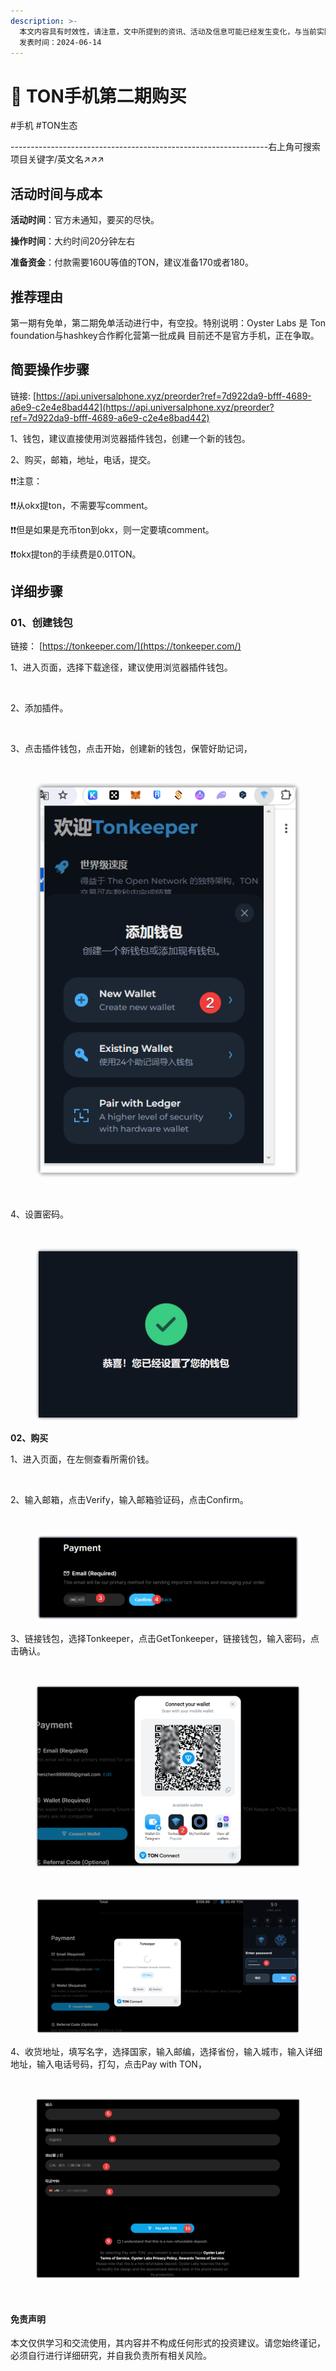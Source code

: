 ```yaml
---
description: >-
  本文内容具有时效性，请注意，文中所提到的资讯、活动及信息可能已经发生变化，与当前实际情况有所不同。我们建议您在做出任何决策之前，始终进行自主研究和验证。
  发表时间：2024-06-14
---
```


# 🏉 TON手机第二期购买

\#手机 #TON生态

\----------------------------------------------------------------右上角可搜索项目关键字/英文名↗↗↗

## 活动时间与成本 <a href="#huo-dong-shi-jian-yu-cheng-ben" id="huo-dong-shi-jian-yu-cheng-ben"></a>

**活动时间**：官方未通知，要买的尽快。

**操作时间**：大约时间20分钟左右

**准备资金**：付款需要160U等值的TON，建议准备170或者180。

## 推荐理由 <a href="#tui-jian-li-you" id="tui-jian-li-you"></a>

第一期有免单，第二期免单活动进行中，有空投。特别说明：Oyster Labs 是 Ton foundation与hashkey合作孵化营第一批成員 目前还不是官方手机，正在争取。

## 简要操作步骤 <a href="#jian-yao-cao-zuo-bu-zhou" id="jian-yao-cao-zuo-bu-zhou"></a>

链接: [https://api.universalphone.xyz/preorder?ref=7d922da9-bfff-4689-a6e9-c2e4e8bad442](https://api.universalphone.xyz/preorder?ref=7d922da9-bfff-4689-a6e9-c2e4e8bad442)

1、钱包，建议直接使用浏览器插件钱包，创建一个新的钱包。

2、购买，邮箱，地址，电话，提交。

❗❗注意：

❗❗从okx提ton，不需要写comment。

❗❗但是如果是充币ton到okx，则一定要填comment。

❗❗okx提ton的手续费是0.01TON。

## 详细步骤 <a href="#xiang-xi-bu-zhou" id="xiang-xi-bu-zhou"></a>

### **01、创建钱包**

链接： [https://tonkeeper.com/](https://tonkeeper.com/)

1、进入页面，选择下载途径，建议使用浏览器插件钱包。

<figure><img src="https://airdrop.wejoinweb3.com/~gitbook/image?url=http%3A%2F%2Fbs-image-host.oss-cn-guangzhou.aliyuncs.com%2FPasted%2520image%252020240614142822.png.jpg&#x26;width=768&#x26;dpr=4&#x26;quality=100&#x26;sign=6b6e3847&#x26;sv=1" alt=""><figcaption></figcaption></figure>

2、添加插件。

<figure><img src="https://airdrop.wejoinweb3.com/~gitbook/image?url=http%3A%2F%2Fbs-image-host.oss-cn-guangzhou.aliyuncs.com%2FPasted%2520image%252020240614142843.png.jpg&#x26;width=768&#x26;dpr=4&#x26;quality=100&#x26;sign=52dd29f8&#x26;sv=1" alt=""><figcaption></figcaption></figure>

3、点击插件钱包，点击开始，创建新的钱包，保管好助记词，

<figure><img src="https://airdrop.wejoinweb3.com/~gitbook/image?url=http%3A%2F%2Fbs-image-host.oss-cn-guangzhou.aliyuncs.com%2FPasted%2520image%252020240614143101.png.jpg&#x26;width=768&#x26;dpr=4&#x26;quality=100&#x26;sign=6ecfc1b0&#x26;sv=1" alt=""><figcaption></figcaption></figure>

<figure><img src="../.gitbook/assets/image (11) (1) (1) (1) (1) (1).png" alt=""><figcaption></figcaption></figure>

<figure><img src="https://airdrop.wejoinweb3.com/~gitbook/image?url=http%3A%2F%2Fbs-image-host.oss-cn-guangzhou.aliyuncs.com%2FPasted%2520image%252020240614143154.png.jpg&#x26;width=768&#x26;dpr=4&#x26;quality=100&#x26;sign=a0e2e926&#x26;sv=1" alt=""><figcaption></figcaption></figure>

4、设置密码。

<figure><img src="https://airdrop.wejoinweb3.com/~gitbook/image?url=http%3A%2F%2Fbs-image-host.oss-cn-guangzhou.aliyuncs.com%2FPasted%2520image%252020240614145042.png.jpg&#x26;width=768&#x26;dpr=4&#x26;quality=100&#x26;sign=172a08c&#x26;sv=1" alt=""><figcaption></figcaption></figure>

<figure><img src="../.gitbook/assets/image (12) (1) (1) (1) (1) (1).png" alt=""><figcaption></figcaption></figure>

**02、购买**

1、进入页面，在左侧查看所需价钱。

<figure><img src="https://airdrop.wejoinweb3.com/~gitbook/image?url=http%3A%2F%2Fbs-image-host.oss-cn-guangzhou.aliyuncs.com%2FPasted%2520image%252020240614150044.png.jpg&#x26;width=768&#x26;dpr=4&#x26;quality=100&#x26;sign=4acd18e4&#x26;sv=1" alt=""><figcaption></figcaption></figure>

2、输入邮箱，点击Verify，输入邮箱验证码，点击Confirm。

<figure><img src="https://airdrop.wejoinweb3.com/~gitbook/image?url=http%3A%2F%2Fbs-image-host.oss-cn-guangzhou.aliyuncs.com%2FPasted%2520image%252020240614150805.png.jpg&#x26;width=768&#x26;dpr=4&#x26;quality=100&#x26;sign=27448165&#x26;sv=1" alt=""><figcaption></figcaption></figure>

<figure><img src="../.gitbook/assets/image (13) (1) (1) (1) (1) (1).png" alt=""><figcaption></figcaption></figure>

3、链接钱包，选择Tonkeeper，点击GetTonkeeper，链接钱包，输入密码，点击确认。

<figure><img src="https://airdrop.wejoinweb3.com/~gitbook/image?url=http%3A%2F%2Fbs-image-host.oss-cn-guangzhou.aliyuncs.com%2FPasted%2520image%252020240614151009.png.jpg&#x26;width=768&#x26;dpr=4&#x26;quality=100&#x26;sign=2cd0d8ee&#x26;sv=1" alt=""><figcaption></figcaption></figure>

<figure><img src="../.gitbook/assets/image (14) (1) (1) (1).png" alt=""><figcaption></figcaption></figure>

<figure><img src="https://airdrop.wejoinweb3.com/~gitbook/image?url=http%3A%2F%2Fbs-image-host.oss-cn-guangzhou.aliyuncs.com%2FPasted%2520image%252020240614153225.png.jpg&#x26;width=768&#x26;dpr=4&#x26;quality=100&#x26;sign=1c74c4dc&#x26;sv=1" alt=""><figcaption></figcaption></figure>

<figure><img src="../.gitbook/assets/image (15) (1) (1) (1).png" alt=""><figcaption></figcaption></figure>

4、收货地址，填写名字，选择国家，输入邮编，选择省份，输入城市，输入详细地址，输入电话号码，打勾，点击Pay with TON，

<figure><img src="https://airdrop.wejoinweb3.com/~gitbook/image?url=http%3A%2F%2Fbs-image-host.oss-cn-guangzhou.aliyuncs.com%2FPasted%2520image%252020240614151956.png.jpg&#x26;width=768&#x26;dpr=4&#x26;quality=100&#x26;sign=7a91751b&#x26;sv=1" alt=""><figcaption></figcaption></figure>

<figure><img src="../.gitbook/assets/image (16) (1) (1) (1).png" alt=""><figcaption></figcaption></figure>

<figure><img src="https://airdrop.wejoinweb3.com/~gitbook/image?url=http%3A%2F%2Fbs-image-host.oss-cn-guangzhou.aliyuncs.com%2FPasted%2520image%252020240614155155.png.jpg&#x26;width=768&#x26;dpr=4&#x26;quality=100&#x26;sign=af885e24&#x26;sv=1" alt=""><figcaption></figcaption></figure>

#### 免责声明 <a href="#mian-ze-sheng-ming" id="mian-ze-sheng-ming"></a>

本文仅供学习和交流使用，其内容并不构成任何形式的投资建议。请您始终谨记，必须自行进行详细研究，并自我负责所有相关风险。
